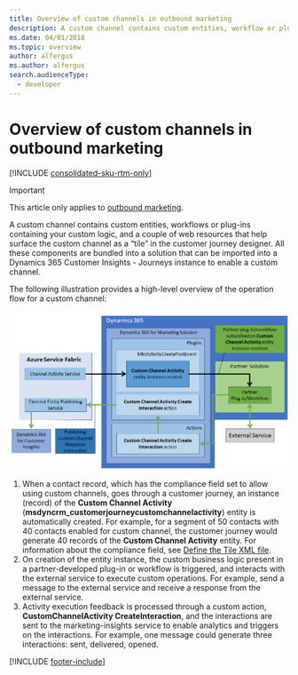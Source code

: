 ```yaml
---
title: Overview of custom channels in outbound marketing
description: A custom channel contains custom entities, workflow or plug-in containing your custom logic, and couple of web resources that help surface the custom channel as a “tile” in the customer journey designer in outbound marketing.
ms.date: 04/01/2018
ms.topic: overview
author: alfergus
ms.author: alfergus
search.audienceType: 
  - developer
---
```


# Overview of custom channels in outbound marketing

[!INCLUDE [consolidated-sku-rtm-only](.././includes/consolidated-sku-rtm-only.md)]

> [!IMPORTANT]
> This article only applies to [outbound marketing](/dynamics365/marketing/user-guide).

A custom channel contains custom entities, workflows or plug-ins containing your custom logic, and a couple of web resources that help surface the custom channel as a “tile” in the customer journey designer. All these components are bundled into a solution that can be imported into a Dynamics 365 Customer Insights - Journeys instance to enable a custom channel.

The following illustration provides a high-level overview of the operation flow for a custom channel:  

![Custom channel flow.](../media/marketing-custom-channel-flow.png) 

1. When a contact record, which has the compliance field set to allow using custom channels, goes through a customer journey, an instance (record) of the **Custom Channel Activity** (**msdyncrm_customerjourneycustomchannelactivity**) entity is automatically created. For example, for a segment of 50 contacts with 40 contacts enabled for custom channel, the customer journey would generate 40 records of the **Custom Channel Activity** entity. For information about the compliance field, see [Define the Tile XML file](configure-tile-custom-channel.md#define-the-tile-xml-file).
2. On creation of the entity instance, the custom business logic present in a partner-developed plug-in or workflow is triggered, and interacts with the external service to execute custom operations. For example, send a message to the external service and receive a response from the external service.
3. Activity execution feedback is processed through a custom action, **CustomChannelActivity CreateInteraction**, and the interactions are sent to the marketing-insights service to enable analytics and triggers on the interactions. For example, one message could generate three interactions: sent, delivered, opened.

[!INCLUDE [footer-include](.././includes/footer-banner.md)]
